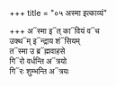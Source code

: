 +++
title = "०५ अस्मा इत्काव्यं"

+++
अ᳓स्मा इ᳓त् का᳓वियं व᳓च  
उक्थ᳓म् इ᳓न्द्राय शं᳓सियम्  
त᳓स्मा उ ब्र᳓ह्मवाहसे  
गि᳓रो वर्धन्ति अ᳓त्रयो  
गि᳓रः शुम्भन्ति अ᳓त्रयः